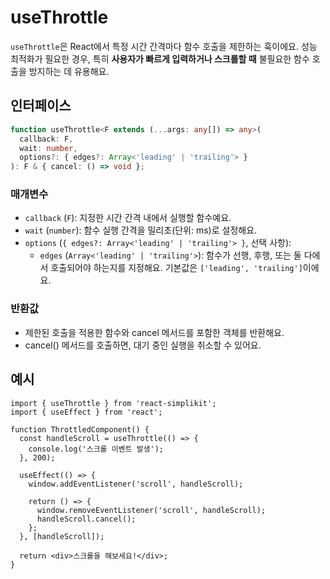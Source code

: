 # useThrottle

`useThrottle`은 React에서 특정 시간 간격마다 함수 호출을 제한하는 훅이에요. 성능 최적화가 필요한 경우, 특히 **사용자가 빠르게 입력하거나 스크롤할 때** 불필요한 함수 호출을 방지하는 데 유용해요.

## 인터페이스

```ts
function useThrottle<F extends (...args: any[]) => any>(
  callback: F,
  wait: number,
  options?: { edges?: Array<'leading' | 'trailing'> }
): F & { cancel: () => void };
```

### 매개변수

- `callback` (`F`): 지정한 시간 간격 내에서 실행할 함수예요.
- `wait` (`number`): 함수 실행 간격을 밀리초(단위: ms)로 설정해요.
- `options` (`{ edges?: Array<'leading' | 'trailing'> }`, 선택 사항):
  - `edges` (`Array<'leading' | 'trailing'>`): 함수가 선행, 후행, 또는 둘 다에서 호출되어야 하는지를 지정해요. 기본값은 `['leading', 'trailing']`이에요.

### 반환값

- 제한된 호출을 적용한 함수와 cancel 메서드를 포함한 객체를 반환해요.
- cancel() 메서드를 호출하면, 대기 중인 실행을 취소할 수 있어요.

## 예시

```tsx
import { useThrottle } from 'react-simplikit';
import { useEffect } from 'react';

function ThrottledComponent() {
  const handleScroll = useThrottle(() => {
    console.log('스크롤 이벤트 발생');
  }, 200);

  useEffect(() => {
    window.addEventListener('scroll', handleScroll);

    return () => {
      window.removeEventListener('scroll', handleScroll);
      handleScroll.cancel();
    };
  }, [handleScroll]);

  return <div>스크롤을 해보세요!</div>;
}
```
